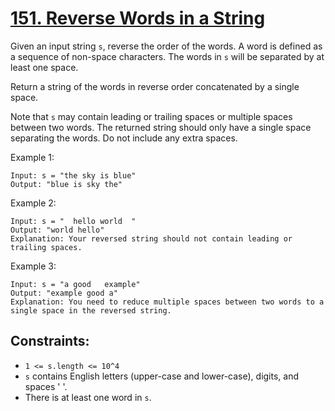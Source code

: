 [151. Reverse Words in a String](https://leetcode.com/problems/reverse-words-in-a-string/)
================================
Given an input string `s`, reverse the order of the words.
A word is defined as a sequence of non-space characters. The
words in `s` will be separated by at least one space.

Return a string of the words in reverse order concatenated
by a single space.

Note that `s` may contain leading or trailing spaces or multiple
spaces between two words. The returned string should only have a
single space separating the words. Do not include any extra spaces.

Example 1:
```
Input: s = "the sky is blue"
Output: "blue is sky the"
```

Example 2:
```
Input: s = "  hello world  "
Output: "world hello"
Explanation: Your reversed string should not contain leading or trailing spaces.
```

Example 3:
```
Input: s = "a good   example"
Output: "example good a"
Explanation: You need to reduce multiple spaces between two words to a
single space in the reversed string.
```

Constraints:
---
 - `1 <= s.length <= 10^4`
 - `s` contains English letters (upper-case and lower-case), digits, and spaces ' '.
 - There is at least one word in `s`.
